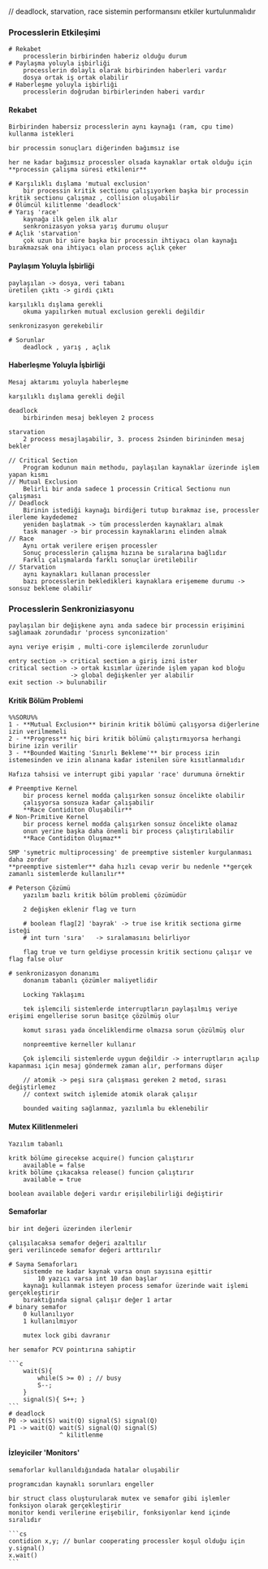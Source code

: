 ###

// deadlock, starvation, race sistemin performansını etkiler kurtulunmalıdır


### Processlerin Etkileşimi
    # Rekabet
        processlerin birbirinden haberiz olduğu durum
    # Paylaşma yoluyla işbirliği
        processlerin dolaylı olarak birbirinden haberleri vardır
        dosya ortak iş ortak olabilir
    # Haberleşme yoluyla işbirliği
        processlerin doğrudan birbirlerinden haberi vardır

#### Rekabet
    Birbirinden habersiz processlerin aynı kaynağı (ram, cpu time) kullanma istekleri

    bir processin sonuçları diğerinden bağımsız ise

    her ne kadar bağımsız processler olsada kaynaklar ortak olduğu için
    **processin çalışma süresi etkilenir**

    # Karşılıklı dışlama 'mutual exclusion'
        bir processin kritik sectionu çalışıyorken başka bir processin kritik sectionu çalışmaz , collision oluşabilir
    # Ölümcül kilitlenme 'deadlock'
    # Yarış 'race'
        kaynağa ilk gelen ilk alır
        senkronizasyon yoksa yarış durumu oluşur
    # Açlık 'starvation'
        çok uzun bir süre başka bir processin ihtiyacı olan kaynağı bırakmazsak ona ihtiyacı olan process açlık çeker

#### Paylaşım Yoluyla İşbirliği
    paylaşılan -> dosya, veri tabanı
    üretilen çıktı -> girdi çıktı

    karşılıklı dışlama gerekli
        okuma yapılırken mutual exclusion gerekli değildir

    senkronizasyon gerekebilir

    # Sorunlar
        deadlock , yarış , açlık

#### Haberleşme Yoluyla İşbirliği
    Mesaj aktarımı yoluyla haberleşme

    karşılıklı dışlama gerekli değil

    deadlock
        birbirinden mesaj bekleyen 2 process

    starvation
        2 process mesajlaşabilir, 3. process 2sinden birininden mesaj bekler
    
    // Critical Section
        Program kodunun main methodu, paylaşılan kaynaklar üzerinde işlem yapan kısmı
    // Mutual Exclusion
        Belirli bir anda sadece 1 processin Critical Sectionu nun çalışması
    // Deadlock
        Birinin istediği kaynağı birdiğeri tutup bırakmaz ise, processler ilerleme kaydedemez
        yeniden başlatmak -> tüm processlerden kaynakları almak
        task manager -> bir processin kaynaklarını elinden almak
    // Race
        Aynı ortak verilere erişen processler
        Sonuç processlerin çalışma hızına be sıralarına bağlıdır
        Farklı çalışmalarda farklı sonuçlar üretilebilir
    // Starvation
        aynı kaynakları kullanan processler
        bazı processlerin bekledikleri kaynaklara erişememe durumu -> sonsuz bekleme olabilir

### Processlerin Senkroniziasyonu
    paylaşılan bir değişkene aynı anda sadece bir processin erişimini sağlamaak zorundadır 'process synconization'

    aynı veriye erişim , multi-core işlemcilerde zorunludur

    entry section -> critical section a giriş izni ister
    critical section -> ortak kısımlar üzerinde işlem yapan kod bloğu
                     -> global değişkenler yer alabilir
    exit section -> bulunabilir

#### Kritik Bölüm Problemi

    %%SORU%%
    1 - **Mutual Exclusion** birinin kritik bölümü çalışyorsa diğerlerine izin verilmemeli
    2 - **Progress** hiç biri kritik bölümü çalıştırmıyorsa herhangi birine izin verilir
    3 - **Bounded Waiting 'Sınırlı Bekleme'** bir process izin istemesinden ve izin alınana kadar istenilen süre kısıtlanmalıdır

    Hafıza tahsisi ve interrupt gibi yapılar 'race' durumuna örnektir

    # Preemptive Kernel
        bir process kernel modda çalışırken sonsuz öncelikte olabilir
        çalışyorsa sonsuza kadar çalışabilir
        **Race Contiditon Oluşabilir**
    # Non-Primitive Kernel
        bir process kernel modda çalışırken sonsuz öncelikte olamaz
        onun yerine başka daha önemli bir process çalıştırılabilir
        **Race Contiditon Oluşmaz**

    SMP 'symetric multiprocessing' de preemptive sistemler kurgulanması daha zordur
    **preemptive sistemler** daha hızlı cevap verir bu nedenle **gerçek zamanlı sistemlerde kullanılır**

    # Peterson Çözümü
        yazılım bazlı kritik bölüm problemi çözümüdür

        2 değişken eklenir flag ve turn

        # boolean flag[2] 'bayrak' -> true ise kritik sectiona girme isteği
        # int turn 'sıra'   -> sıralamasını belirliyor

        flag true ve turn geldiyse processin kritik sectionu çalışır ve flag false olur

    # senkronizasyon donanımı
        donanım tabanlı çözümler maliyetlidir

        Locking Yaklaşımı

        tek işlemcili sistemlerde interruptların paylaşılmış veriye erişimi engellerise sorun basitçe çözülmüş olur

        komut sırası yada önceliklendirme olmazsa sorun çözülmüş olur

        nonpreemtive kerneller kullanır

        Çok işlemcili sistemlerde uygun değildir -> interruptların açılıp kapanması için mesaj göndermek zaman alır, performans düşer

        // atomik -> peşi sıra çalışması gereken 2 metod, sırası değiştirlemez
        // context switch işlemide atomik olarak çalışır
        
        bounded waiting sağlanmaz, yazılımla bu eklenebilir

#### Mutex Kilitlenmeleri
    Yazılım tabanlı
    
    kritk bölüme girecekse acquire() funcion çalıştırır
        available = false
    kritk bölüme çıkacaksa release() funcion çalıştırır
        available = true

    boolean available değeri vardır erişilebilirliği değiştirir

#### Semaforlar
    bir int değeri üzerinden ilerlenir

    çalışılacaksa semafor değeri azaltılır 
    geri verilincede semafor değeri arttırılır

    # Sayma Semaforları
        sistemde ne kadar kaynak varsa onun sayısına eşittir
            10 yazıcı varsa int 10 dan başlar
        kaynağı kullanmak isteyen process semafor üzerinde wait işlemi gerçekleştirir
        bıraktığında signal çalışır değer 1 artar
    # binary semafor
        0 kullanılıyor
        1 kullanılmıyor

        mutex lock gibi davranır

    her semafor PCV pointırına sahiptir

    ```c
        wait(S){
            while(S >= 0) ; // busy
            S--;
        }
        signal(S){ S++; }
    ```
    # deadlock
    P0 -> wait(S) wait(Q) signal(S) signal(Q)
    P1 -> wait(Q) wait(S) signal(Q) signal(S)
                  ^ kilitlenme
#### İzleyiciler 'Monitors'
    semaforlar kullanıldığındada hatalar oluşabilir

    programcıdan kaynaklı sorunları engeller

    bir struct class oluşturularak mutex ve semafor gibi işlemler fonksiyon olarak gerçekleştirir
    monitor kendi verilerine erişebilir, fonksiyonlar kend içinde sıralıdır

    ```cs
    contidion x,y; // bunlar cooperating processler koşul olduğu için
    y.signal()
    x.wait()
    ```
    